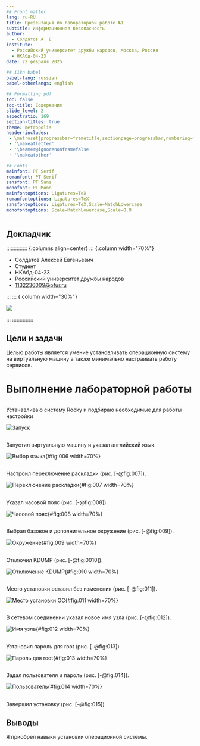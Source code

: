 ```yaml
---
## Front matter
lang: ru-RU
title: Презентация по лабораторной работе №1
subtitle: Информационная безопасность      
author:
  - Солдатов А. Е
institute:
  - Российский университет дружбы народов, Москва, Россия
  - НКАбд-04-23
date: 22 февраля 2025

## i18n babel
babel-lang: russian
babel-otherlangs: english

## Formatting pdf
toc: false
toc-title: Содержание
slide_level: 2
aspectratio: 169
section-titles: true
theme: metropolis
header-includes:
 - \metroset{progressbar=frametitle,sectionpage=progressbar,numbering=fraction}
 - '\makeatletter'
 - '\beamer@ignorenonframefalse'
 - '\makeatother'

## Fonts
mainfont: PT Serif
romanfont: PT Serif
sansfont: PT Sans
monofont: PT Mono
mainfontoptions: Ligatures=TeX
romanfontoptions: Ligatures=TeX
sansfontoptions: Ligatures=TeX,Scale=MatchLowercase
monofontoptions: Scale=MatchLowercase,Scale=0.9
---
```



## Докладчик

:::::::::::::: {.columns align=center}
::: {.column width="70%"}

  * Солдатов Алексей Евгеньевич
  * Студент
  * НКАбд-04-23
  * Российский университет дружбы народов
  * [1132236009@pfur.ru](mailto:1132236009@rudn.ru)

:::
::: {.column width="30%"}

![](./image/I.jpg)

:::
::::::::::::::


## Цели и задачи

Целью работы является умение установливать операционную систему на виртуальную машину а также минимально настраивать работу сервисов.



# Выполнение лабораторной работы

## 

Устанавливаю систему Rocky и подбираю необходимые для работы настройки

![Запуск](image/5.png)

## 

Запустил виртуальную машину и указал английский язык.

![Выбор языка](image/6.png){#fig:006 width=70%}

##

Настроил переключение раскладки (рис. [-@fig:007]).

![Переключение раскладки](./image/7.png){#fig:007 width=70%}

##

Указал часовой пояс (рис. [-@fig:008]).

![Часовой пояс](./image/8.png){#fig:008 width=70%}

##

Выбрал базовое и дополнительное окружение (рис. [-@fig:009]).

![Окружение](./image/9.png){#fig:009 width=70%}

##

Отключил KDUMP (рис. [-@fig:0010]).

![Отключение KDUMP](./image/10.png){#fig:010 width=70%}

##

Место установки оставил без изменения (рис. [-@fig:011]).

![Место установки ОС](./image/11.png){#fig:011 width=70%}

##

В сетевом соединении указал новое имя узла (рис. [-@fig:012]).

![Имя узла](./image/12.png){#fig:012 width=70%}

##

Установил пароль для root (рис. [-@fig:013]).

![Пароль для root](./image/13.png){#fig:013 width=70%}

##

Задал пользователя и пароль (рис. [-@fig:014]).

![Пользователь](./image/14.png){#fig:014 width=70%}

##

Завершил установку (рис. [-@fig:015]).
 

## Выводы

Я приобрел навыки установки операционной системы.
